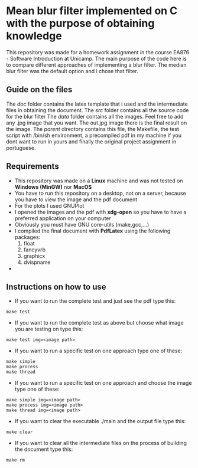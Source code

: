 # Mean blur filter implemented on C with the purpose of obtaining knowledge

This repository was made for a homework assignment in the course EA876 - Software
Introduction at Unicamp. The main purpose of the code here is to compare different
approaches of implementing a blur filter. The median blur filter was the default option and i chose
that filter.

## Guide on the files
The _doc_ folder contains the latex template that i used and the intermediate files in obtaining the document.
The _src_ folder contains all the source code for the blur filter
The _data_ folder contains all the images. Feel free to add any .jpg image that you want. The out.jpg image there is the final
result on the image.
The _parent_ directory contains this file, the Makefile, the test script with /bin/sh environment, a precompiled pdf
in my machine if you dont want to run in yours and finally
the original project assignment in portuguese.


## Requirements

- This repository was made on a **Linux** machine and was not tested on **Windows (MinGW)** nor **MacOS**
- You have to run this repository on a desktop, not on a server, because you have to view the image and the pdf document
- For the plots I used GNUPlot
- I opened the images and the pdf with **xdg-open** so you have to have a preferred application on your computer
- Obviously you must have GNU core-utils (make,gcc,...)
- I compiled the final document with **PdfLatex** using the following packages:
  1. float
  2. fancyvrb
  3. graphicx
  4. dvispname
-

## Instructions on how to use

- If you want to run the complete test and just see the pdf type this:
``````
make test
``````
- If you want to run the complete test as above but choose what image you are testing on type this:
``````
make test img=<image path>
``````
- If you want to run a specific test on one approach type one of these:
``````
make simple
make process
make thread
``````
- If you want to run a specific test on one approach and choose the image type one of these:
``````
make simple img=<image path>
make process img=<image path>
make thread img=<image path>
``````
- If you want to clear the executable ./main and the output file type this:
``````
make clear
``````
- If you want to clear all the intermediate files on the process of building the document type this:
``````
make rm
``````
